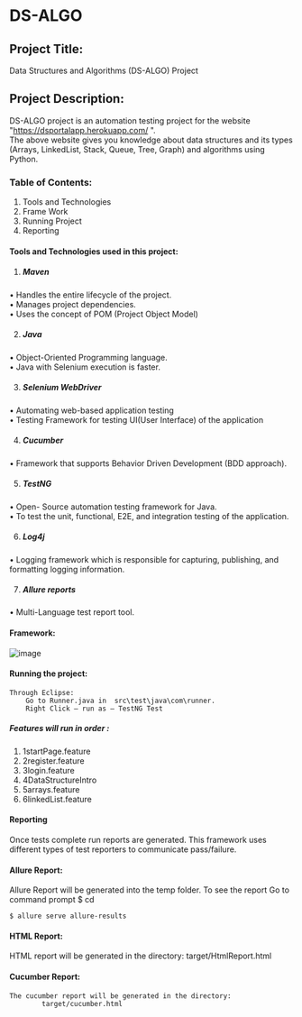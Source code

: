 # DS-ALGO
## Project Title:   
   Data Structures and Algorithms (DS-ALGO) Project 

## Project Description:    
DS-ALGO project is an automation testing project for the website "https://dsportalapp.herokuapp.com/ ".    
The above website gives you knowledge about data structures and its types (Arrays, LinkedList, Stack, Queue, Tree, Graph) and algorithms using Python.

### Table of Contents:
1.	Tools and Technologies
2.	Frame Work
3.	Running Project
4.	Reporting

#### Tools and Technologies used in this project:

1.	##### Maven      
•	Handles the entire lifecycle of the project.    
•	Manages project dependencies.    
•	Uses the concept of POM (Project Object Model)    

2.	##### Java    
•	Object-Oriented Programming language.    
•	Java with Selenium execution is faster.    

3.	##### Selenium WebDriver    
•	Automating web-based application testing    
•	Testing Framework for testing UI(User Interface) of the application    

4.	##### Cucumber    
•	Framework that supports Behavior Driven Development (BDD approach).   

5.	##### TestNG   
•	Open- Source automation testing framework for Java.    
•	To test the unit, functional, E2E, and integration testing of the application.     

6.	##### Log4j    
•	Logging framework which is responsible for capturing, publishing, and formatting logging information.    

7.	##### Allure reports    
•	Multi-Language test report tool.    

#### Framework:             
![image](https://user-images.githubusercontent.com/97117913/211368468-0149f553-6399-4dfe-894e-3f8e18446b64.png)



#### Running the project:    
    Through Eclipse:	
      	Go to Runner.java in  src\test\java\com\runner.
        Right Click – run as – TestNG Test

##### Features will run in order :     
1.	1startPage.feature   
2.	2register.feature   
3.	3login.feature   
4.	4DataStructureIntro    
5.	5arrays.feature    
6.	6linkedList.feature    


#### Reporting      
Once tests complete run reports are generated. This framework uses different types of test reporters to communicate pass/failure.

#### Allure Report:          
Allure Report will be generated into the temp folder. To see the report
Go to command prompt
	$ cd <Project Directory>

	$ allure serve allure-results

#### HTML Report:           
HTML report will be generated in the directory: 
target/HtmlReport.html       
#### Cucumber Report:        
	The cucumber report will be generated in the directory:
			target/cucumber.html

